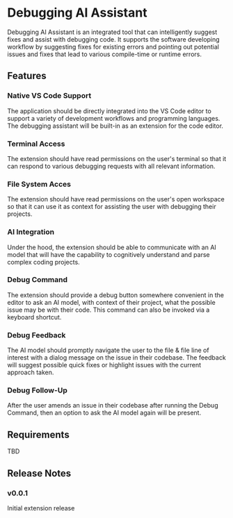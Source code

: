 # Debugging AI Assistant

Debugging AI Assistant is an integrated tool that can intelligently suggest fixes and assist with debugging code. It supports the software developing workflow by suggesting fixes for existing errors and pointing out potential issues and fixes that lead to various compile-time or runtime errors.

## Features

### Native VS Code Support 
The application should be directly integrated into the VS Code editor to support a variety of development workflows and programming languages. The debugging assistant will be built-in as an extension for the code editor.

### Terminal Access
The extension should have read permissions on the user's terminal so that it can respond to various debugging requests with all relevant information.

### File System Acces
The extension should have read permissions on the user's open workspace so that it can use it as context for assisting the user with debugging their projects.

### AI Integration
Under the hood, the extension should be able to communicate with an AI model that will have the capability to cognitively understand and parse complex coding projects.

### Debug Command
The extension should provide a debug button somewhere convenient in the editor to ask an AI model, with context of their project, what the possible issue may be with their code. This command can also be invoked via a keyboard shortcut.

### Debug Feedback
The AI model should promptly navigate the user to the file & file line of interest with a dialog message on the issue in their codebase. The feedback will suggest possible quick fixes or highlight issues with the current approach taken.

### Debug Follow-Up
After the user amends an issue in their codebase after running the Debug Command, then an option to ask the AI model again will be present.

## Requirements

TBD

<!-- ## Known Issues -->


## Release Notes

### v0.0.1
Initial extension release